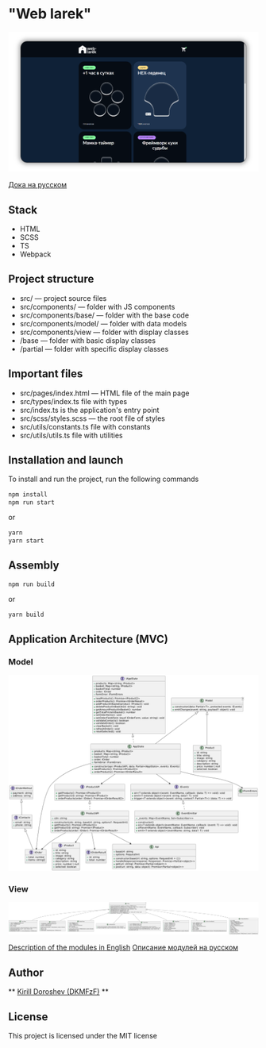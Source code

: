 # "Web larek"

![screen_app](./docs/screen_app.png)

[Дока на русском](./docs/readme.ru.md)

## Stack
- HTML 
- SCSS 
- TS 
- Webpack

## Project structure
- src/ — project source files
- src/components/ — folder with JS components
- src/components/base/ — folder with the base code
- src/components/model/ — folder with data models
- src/components/view — folder with display classes
- /base — folder with basic display classes
- /partial — folder with specific display classes

## Important files
- src/pages/index.html — HTML file of the main page
- src/types/index.ts file with types
- src/index.ts is the application's entry point
- src/scss/styles.scss — the root file of styles
- src/utils/constants.ts file with constants
- src/utils/utils.ts file with utilities

## Installation and launch
To install and run the project, run the following commands

```
npm install
npm run start
```

or

```
yarn
yarn start
```

## Assembly

```
npm run build
```

or

```
yarn build
```

## Application Architecture (MVC)

### Model
![model](./docs/model.png)  

### View
![screen_app](./docs/view.png)

[Description of the modules in English](./docs/architecture.en.md)
[Описание модулей на русском](./docs/architecture.ru.md)


## Author

** [Kirill Doroshev (DKMFzF)](https://vk.com/dkmfzf ) **

## License

This project is licensed under the MIT license

